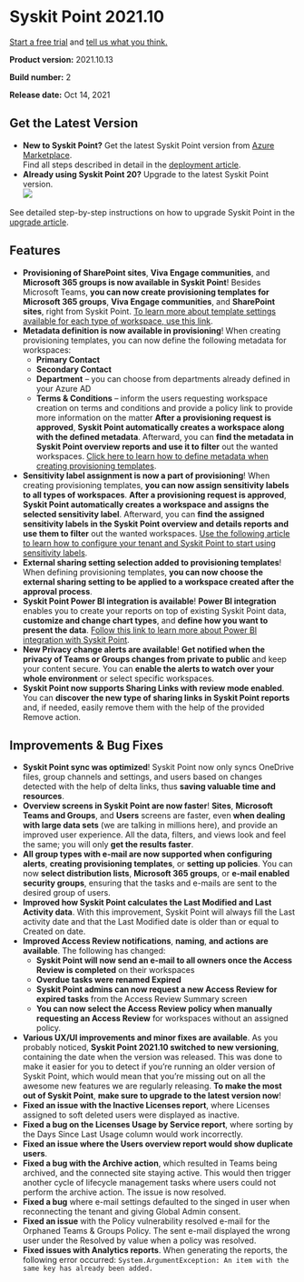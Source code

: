﻿---
description: >-
  This article describes the new features and improvements in Syskit Point
  version 2021.10.
---

# Syskit Point 2021.10

[Start a free trial](https://www.syskit.com/products/point/free-trial/) and [tell us what you think.](https://www.syskit.com/company/contact-us/)

**Product version:** 2021.10.13

**Build number:** 2

**Release date:** Oct 14, 2021

## Get the Latest Version

* **New to Syskit Point?** Get the latest Syskit Point version from [Azure Marketplace](https://azuremarketplace.microsoft.com/en-us/marketplace/apps/syskitltd.syskit\_point).\
  Find all steps described in detail in the [deployment article](../../set-up-point-enterprise/deployment/deploy-syskit-point.md).
* **Already using Syskit Point 20?** Upgrade to the latest Syskit Point version.\
  [![](https://aka.ms/deploytoazurebutton)](https://portal.azure.com/#create/Microsoft.Template/uri/https%3A%2F%2Fsyskitassetsstorage.blob.core.windows.net%2Fpoint%2FARMTemplates%2FPointUpdateDeploy%2FPointUpdateTemplate.json)

See detailed step-by-step instructions on how to upgrade Syskit Point in the [upgrade article](../../set-up-point-enterprise/deployment/upgrade-syskit-point.md).

## Features

* **Provisioning of SharePoint sites**, **Viva Engage communities**, and **Microsoft 365 groups is now available in Syskit Point**! Besides Microsoft Teams, **you can now create provisioning templates for Microsoft 365 groups**, **Viva Engage communities**, and **SharePoint sites**, right from Syskit Point. [To learn more about template settings available for each type of workspace, use this link](../../governance-and-automation/provisioning/templates.md).
* **Metadata definition is now available in provisioning**! When creating provisioning templates, you can now define the following metadata for workspaces:
  * **Primary Contact**
  * **Secondary Contact**
  * **Department** – you can choose from departments already defined in your Azure AD
  * **Terms & Conditions** – inform the users requesting workspace creation on terms and conditions and provide a policy link to provide more information on the matter **After a provisioning request is approved**, **Syskit Point automatically creates a workspace along with the defined metadata**. Afterward, you can **find the metadata in Syskit Point overview reports and use it to filter** out the wanted workspaces. [Click here to learn how to define metadata when creating provisioning templates](../../governance-and-automation/provisioning/templates.md).
* **Sensitivity label assignment is now a part of provisioning**! When creating provisioning templates, **you can now assign sensitivity labels to all types of workspaces**. **After a provisioning request is approved**, **Syskit Point automatically creates a workspace and assigns the selected sensitivity label**. Afterward, you can **find the assigned sensitivity labels in the Syskit Point overview and details reports and use them to filter** out the wanted workspaces. [Use the following article to learn how to configure your tenant and Syskit Point to start using sensitivity labels](../../governance-and-automation/provisioning/enable-sensitivity-labels.md).
* **External sharing setting selection added to provisioning templates**! When defining provisioning templates, **you can now choose the external sharing setting to be applied to a workspace created after the approval process**.
* **Syskit Point Power BI integration is available**! **Power BI integration** enables you to create your reports on top of existing Syskit Point data, **customize and change chart types**, and **define how you want to present the data**. [Follow this link to learn more about Power BI integration with Syskit Point](../../power-platform/power-platform-reports/power-bi-reports.md).
* **New Privacy change alerts are available**! **Get notified when the privacy of Teams or Groups changes from private to public** and keep your content secure. You can **enable the alerts to watch over your whole environment** or select specific workspaces.
* **Syskit Point now supports Sharing Links with review mode enabled**. You can **discover the new type of sharing links in Syskit Point reports** and, if needed, easily remove them with the help of the provided Remove action.

## Improvements & Bug Fixes

* **Syskit Point sync was optimized**! Syskit Point now only syncs OneDrive files, group channels and settings, and users based on changes detected with the help of delta links, thus **saving valuable time and resources**.
* **Overview screens in Syskit Point are now faster**! **Sites**, **Microsoft Teams and Groups**, and **Users** screens are faster, even **when dealing with large data sets** (we are talking in millions here), and provide an improved user experience. All the data, filters, and views look and feel the same; you will only **get the results faster**.
* **All group types with e-mail are now supported when configuring alerts**, **creating provisioning templates**, or **setting up policies**. You can now **select distribution lists**, **Microsoft 365 groups**, or **e-mail enabled security groups**, ensuring that the tasks and e-mails are sent to the desired group of users.
* **Improved how Syskit Point calculates the Last Modified and Last Activity data**. With this improvement, Syskit Point will always fill the Last activity date and that the Last Modified date is older than or equal to Created on date.
* **Improved Access Review notifications**, **naming**, **and actions are available**. The following has changed:
  * **Syskit Point will now send an e-mail to all owners once the Access Review is completed** on their workspaces
  * **Overdue tasks were renamed Expired**
  * **Syskit Point admins can now request a new Access Review for expired tasks** from the Access Review Summary screen
  * **You can now select the Access Review policy when manually requesting an Access Review** for workspaces without an assigned policy.
* **Various UX/UI improvements and minor fixes are available**. As you probably noticed, **Syskit Point 2021.10 switched to new versioning**, containing the date when the version was released. This was done to make it easier for you to detect if you’re running an older version of Syskit Point, which would mean that you’re missing out on all the awesome new features we are regularly releasing. **To make the most out of Syskit Point**, **make sure to upgrade to the latest version now**!
* **Fixed an issue with the Inactive Licenses report**, where Licenses assigned to soft deleted users were displayed as inactive.
* **Fixed a bug on the Licenses Usage by Service report**, where sorting by the Days Since Last Usage column would work incorrectly.
* **Fixed an issue where the Users overview report would show duplicate users**.
* **Fixed a bug with the Archive action**, which resulted in Teams being archived, and the connected site staying active. This would then trigger another cycle of lifecycle management tasks where users could not perform the archive action. The issue is now resolved.
* **Fixed a bug** where e-mail settings defaulted to the singed in user when reconnecting the tenant and giving Global Admin consent.
* **Fixed an issue** with the Policy vulnerability resolved e-mail for the Orphaned Teams & Groups Policy. The sent e-mail displayed the wrong user under the Resolved by value when a policy was resolved.
* **Fixed issues with Analytics reports**. When generating the reports, the following error occurred: `System.ArgumentException: An item with the same key has already been added.`

